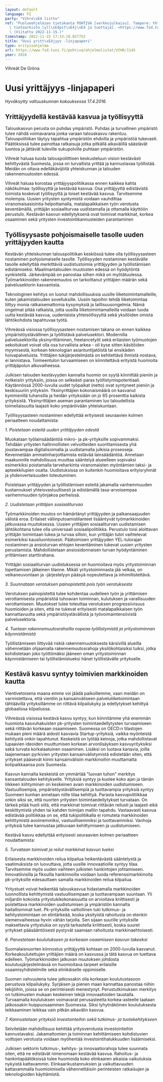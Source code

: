 ```yaml
---
layout: default
language: FI
party: "Vihre\xE4 liitto"
ref: "Puolueohjelmien tietokanta POHTIVA [verkkojulkaisu]. Tampere: Yhteiskuntatieteellinen\
  \ tietoarkisto [yll\xE4pit\xE4j\xE4 ja tuottaja]. <https://www.fsd.tuni.fi/pohtiva>.\
  \ (Viitattu 2022-11-15.)"
timestamp: 2022-11-15 17:33:18.027752
title: "Uusi yritt\xE4jyys -linjapaperi"
type: erityisohjelma
url: https://www.fsd.tuni.fi/pohtiva/ohjelmalistat/VIHR/1145
year: 2016
---
```



Vihreät De Gröna


# Uusi yrittäjyys -linjapaperi


*Hyväksytty valtuuskunnan kokouksessa 17.4.2016.*


## Yrittäjyydellä kestävää kasvua ja työllisyyttä


Talouskasvun perusta on puhdas ympäristö. Puhdas ja turvallinen ympäristö tulee nähdä voimavarana jonka varaan talouskasvu rakentuu. Talouspolitiikan täytyy tapahtua ympäristön ehdoilla ja ympäristöä tukevasti. Päätöksissä tulee painottaa ratkaisuja jotka pitkällä aikavälillä säästävät luontoa ja jättävät tuleville sukupolville puhtaan ympäristön.


Vihreät haluaa tuoda talouspoliittisen keskusteluun vision kestävästi kehittyvästä Suomesta, jossa on turvallista yrittää ja kannustavaa työllistää. Meidän on oltava edelläkävijöitä yhteiskunnan ja talouden rakennemuutosten edessä.


Vihreät haluaa korostaa yrittäjyyspolitiikassa ennen kaikkea kahta näkökulmaa: työllisyyttä ja kestävää kasvua. Osa yrittäjyyttä edistävistä toimista koskevat työllisyyttä ja toiset kestävää kasvua. Tarvitsemme molempia. Uusien yritysten syntymistä voidaan vauhdittaa viranomaisasiointia helpottamalla, matalapalkkaisen työn verotusta keventämällä, yrittäjän sosiaaliturvaa uudistamalla ja ottamalla käyttöön perustulo. Kestävän kasvun edellytyksenä ovat toimivat markkinat, korkea osaaminen sekä yritysten investointikannusteiden parantaminen


## Työllisyysaste pohjoismaiselle tasolle uuden yrittäjyyden kautta


Kestävän yhteiskunnan talouspolitiikan keskiössä tulee olla työllisyysasteen nostaminen pohjoismaiselle tasolle. Työllisyyden nostaminen kestävälle tasolle edellyttää merkittäviä uudistustoimia yrittäjyyden ja työllistämisen edistämiseksi. Maailmantalouden muutosten edessä on hyödytöntä synkistellä. Järkevämpää on panostaa siihen mikä on myötätuulessa. Työmarkkinoiden rakennemuutos on tarkoittanut yrittäjien määrän sekä palvelusektorin kasvamista.


Teknologinen kehitys on luonut mahdollisuuksia uusille liiketoimintamalleille, kuten jakamistalouden sovelluksille. Uusiin tapoihin tehdä liiketoimintaa liittyy monia ratkaisemattomia kysymyksiä ja laillisuusongelmia. Nämä ongelmat pitää ratkaista, jotta uusilla liiketoimintamalleilla voidaan luoda uutta kestävää kasvua, uudenlaista yhteisöllisyyttä sekä yksilöiden omista lähtökohdista tapahtuvaa työtä.


Vihreässä visiossa työllisyysasteen nostamisen takana on ennen kaikkea ympäristöystävällinen ja työllistävä palvelusektori. Modernilla palvelusektorilla yksinyrittäminen, freelancetyöt sekä erilaisten työmuotojen sekoitukset voivat olla osa turvallista arkea - oli kyse sitten käsitöiden myymisestä, korkean teknologian asiantuntijatöistä tai ensikäden hoivapalveluista. Yrittäjien tukijärjestelmästä on kehitettävä ihmistä nostava, ei lannistava. Toimeentulon turvaamiseen on kiinnitettävä erityistä huomioita yrittäjäpolun alkuvaiheessa.


Julkisen talouden kestävyyden kannalta huomio on syytä kiinnittää pieniin ja notkeisiin yrityksiin, joissa on selkeästi paras työllistymispotentiaali. Käytännössä 2000-luvulla uudet työpaikat (netto) ovat syntyneet pieniin ja keskisuuriin yrityksiin. Yksinyrittäjien kokonaismäärä on kasvanut kymmenillä tuhansilla ja heidän yrityksiään on jo 65 prosenttia kaikista yrityksistä. Yksinyrittäjien aseman parantaminen luo taloudellista toimeliaisuutta laajasti koko ympäröivään yhteiskuntaan.


Työllisyysasteen nostaminen edellyttää erityisesti seuraavien kolmen periaatteen noudattamista:


*1. Poistetaan esteitä uuden yrittäjyyden edestä*


Muokataan työlainsäädäntöä mikro- ja pk-yrityksille sopivammaksi. Tehdään yritysten hallinnollisten velvoitteiden suorittamisesta yhä joustavampaa digitalisoimalla ja uudistamalla julkisia prosesseja. Kevennetään ammatinharjoittamista estävää lainsäädäntöä. Annetaan maakunnille mahdollisuus muuttaa sääntelyä alueelleen sopivaksi esimerkiksi poistamalla tarveharkinta viranomaisten myöntämien taksi- ja apteekkilupien osalta. Uudistuksissa on kuitenkin huomioitava erityisryhmät ja yhdenvertaisuuden toteutuminen.


Poistetaan yrittäjyyden ja työllistämisen esteitä jakamalla vanhemmuuden kustannukset yhteisvastuullisesti ja edistämällä tasa-arvoisempaa vanhemmuuden työnjakoa perheissä.


*2. Uudistetaan yrittäjien sosiaaliturvaa*


Työmarkkinoiden muutos on hämärtänyt yrittäjyyden ja palkansaajuuden välistä eroa. Erilaiset väliinputoamistilanteet lisääntyvät työmarkkinoiden jatkuvassa muutoksessa. Uusien yrittäjien sosiaaliturvan uudistamisen lähtökohtana tulee olla universaali sosiaalipolitiikka. Perustulo toisi aloittavan yrittäjän toimintaan tukea ja turvaa silloin, kun yrittäjän tulot vaihtelevat esimerkiksi kausiluontoisesti. Päätoimisen yrittäjyyden YEL-tulorajan nostaminen ja ansioturvan ehtojen keventäminen tukevat uusien yritysten perustamista. Mahdollistetaan ansiosidonnaisen turvan hyödyntäminen yrittämisen starttirahana.


Yrittäjän sosiaaliturvan uudistuksessa on huomioitava myös yritystoiminnan lopettamisen jälkeinen tilanne. Mikäli yritystoiminnasta jää velkaa, on velkaneuvontaan ja -järjestelyyn pääsyä nopeutettava ja inhimillistettävä.


*3. Suunnataan verotuksen painopistettä pois työn verotuksesta*


Verotuksen painopistettä tulee kohdentaa uudelleen työn ja yrittämisen verottamisesta ympäristöä tuhoavan toiminnan, kulutuksen ja varallisuuden verottamiseen. Muutokset tulee toteuttaa verotuksen progressiivisuus huomioiden ja siten, että ne tukevat erityisesti matalapalkkaisen työn kannattavuutta sekä ympäristöystävällistä ja työvoimaintensiivistä palvelusektoria.


*4. Tuetaan rakennemuutosrahoilla nopeaa työllistymistä ja yritystoiminnan käynnistämistä*


Työllistämiseen liittyvää riskiä rakennemuutoksesta kärsivillä alueilla vähennetään ohjaamalla rakennemuutosrahoja yksilökohtaisiksi tuiksi, jotka kohdistetaan joko työttömäksi jääneen oman yritystoiminnan käynnistämiseen tai työllistämistueksi hänet työllistävälle yritykselle.


## Kestävä kasvu syntyy toimivien markkinoiden kautta


Vientivetoisena maana emme voi jäädä paikoillemme, vaan meidän on varmistettava, että vientiin ja kansainväliseen palveluliiketoimintaan tähtäävillä yrityksillämme on riittävä kilpailukyky ja edellytykset kehittyä globaalissa kilpailussa.


Vihreässä visiossa kestävä kasvu syntyy, kun kiinnitämme yhä enemmän huomiota kasvuhakuisten pk-yritysten toimintaedellytysten turvaamiseen sekä riittävän korkeaan osaamiseen. Suomessa on OECD:n tilastojen mukaan pieni määrä aidosti kasvavia Startup-yrityksiä, vaikka myönteistä kehitystä onkin tapahtunut. Keskeistä on lyötää keinoja, jotka mahdollistavat lupaavien ideoiden muuttumisen korkean arvonlisäyksen kasvuyrityksiksi sekä turvata korkalaatuinen osaaminen. Lisäksi on luotava kanavia, joilla laajenemaan pyrkivien yritysten kansainvälistymistä edistetään siten, että yritykset pääsevät kiinni kansainvälisiin markkinoihin muuttamatta kotipaikkaansa pois Suomesta.


Kasvun kannalta keskeistä on ymmärtää "luovan tuhon" merkitys kansantalouden kehitykselle. Yrityksiä syntyy ja kuolee koko ajan ja tämän liikkeen kiihtyminen on keskeinen avain markkinoiden uudistumiseen. Vastuullisempia, ympäristöystävällisempiä ja tuottavampia yrityksiä syntyy Suomeen kunhan annetaan niille tilaa kehittyä. Parasta kasvupolitiikkaa onkin siksi se, että nuorten yritysten toimintaedellytykset turvataan. On tärkeä pitää huoli siitä, että markkinat toimivat riittävän reilusti ja laajasti eikä keskittymistä yhden tai kahden toimijan malliin tapahdu. Vastaavasti kasvua edistävää politiikkaa on se, että tukipolitiikalla ei romuteta markkinoiden kehittymistä avoimemmiksi, vastuullisemmiksi ja tuottavammiksi. Vanhoja yrityksiä tulee kannustaa jatkuvaan kehittymiseen ja uudistumiseen.


Kestävä kasvu edellyttää erityisesti seuraavien kolmen periaatteen noudattamista:


*5. Turvataan toimivat ja reilut markkinat kasvun tueksi*


Erilaisesta markkinoiden reilua kilpailua heikentävästä sääntelystä ja vaatimuksista on luovuttava, jotta uusille innovaatioille syntyy tilaa. Tarvitsemme myös uuden vaihteen julkisten hankintojen johtamiseen. Innovatiivisilla ja fiksuilla hankinnoilla voidaan luoda referenssimarkkinoita pk-yrityksille edesauttaen samalla markkinoiden reilua kilpailua.


Yritystuet voivat heikentää talouskasvua hidastamalla markkinoiden luonnollista kehittymistä vastuullisempaan ja tuottavampaan suuntaan. Yli miljardin kokoista yritystukikokonaisuutta on arvioitava kriittisesti ja poistettava markkinoiden uudistumisen ja ympäristön kannalta haitallisimmat tuet. Pk-yrityksille valtiollinen tuki tutkimus- ja kehitystoimintaan on elintärkeää, koska yksityistä rahoitusta on etenkin siemenvaiheessa hyvin vähän tarjolla. Sen sijaan suurille yrityksille maksettavia yritystukia on syytä tarkastella kriittisesti, koska suuret yritykset pääsääntöisesti pystyvät saamaan rahoitusta markkinaehtoisesti.


*6. Panostetaan koulutukseen ja korkeaan osaamiseen kasvun takeeksi*


Suomalaisnuorten kiinnostus yrittäjyyttä kohtaan on 2000-luvulla kasvanut. Korkeakoulutettujen yrittäjien määrä on kasvussa ja tätä kasvua on tuettava edelleen. Työmarkkinoiden jatkuvan muutoksen johdosta koulutusjärjestelmässä on huomioitava tarpeet erilaisille osaamisyhdistelmille sekä elinikäiselle oppimiselle.


Suomen vahvuutena tulee jatkossakin olla korkeaan koulutustasoon perustuva kilpailukyky. Syrjäisen ja pienen maan kannattaa panostaa niihin tekijöihin, joissa se on perinteisesti menestynyt. Perustutkimuksen merkitys on tutkimusten mukaan keskeinen tekijä innovaatioiden taustalla. Turvaamalla koulutuksen voimavarat perusasteelta korkea-asteelle taataan jatkossakin huippuosaaminen Suomessa. Siksi lyhytnäköinen koulutuksesta leikkaaminen leikkaa vain pitkän aikavälin kasvua.


*7. Kannustetaan yrityksiä investointeihin sekä tutkimus- ja tuotekehitykseen*


Selvitetään mahdollisuus kehittää yritysverotusta investointeihin kannustavaksi. Jakamattomien ja toiminnan kehittämiseen kohdistuvien voittojen verotusta voidaan myöhentää investointihalukkuuden lisäämiseksi.


Julkisen sektorin tutkimus-, kehitys- ja innovaatiorahoja tulee suunnata siten, että ne edistävät nimenomaan kestävää kasvua. Rahoitus- ja hankintapäätöksissä tulee huomioida koko elinkaaren aikaisia vaikutuksia nykyistä kattavammin. Elinkaarikustannuksien ja vaikuttavuuden kattavammalla huomioimisella vähennettäisiin perinteisten ratkaisujen ja teknologioiden käyttämistä.



